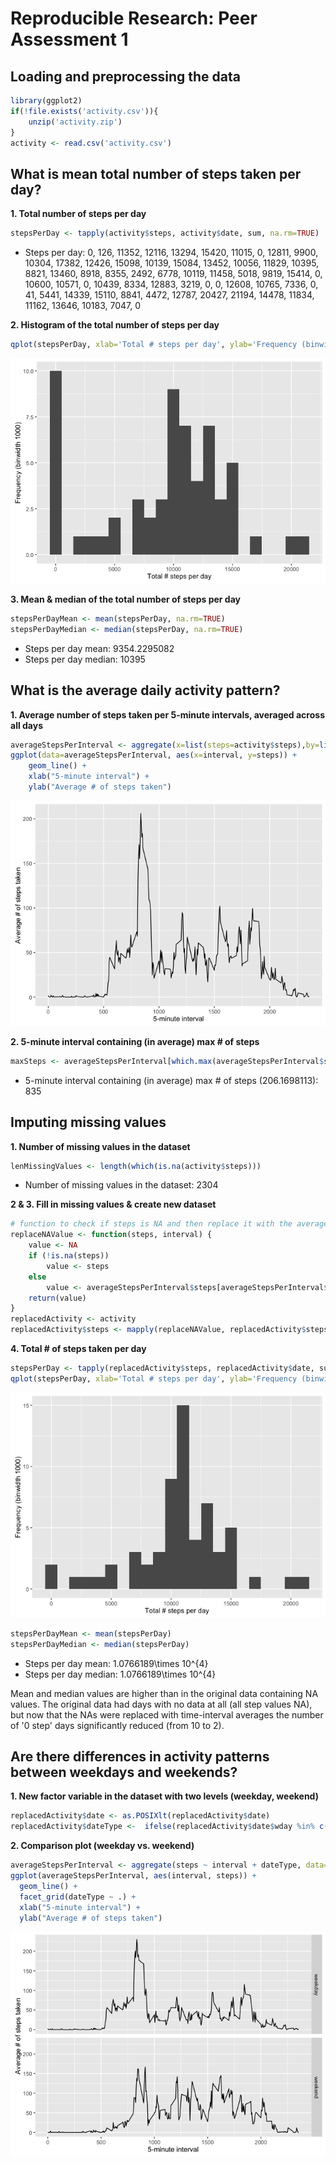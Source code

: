 # Reproducible Research: Peer Assessment 1


## Loading and preprocessing the data


```r
library(ggplot2)
if(!file.exists('activity.csv')){
    unzip('activity.zip')
}
activity <- read.csv('activity.csv')
```

## What is mean total number of steps taken per day?

**1. Total number of steps per day**

```r
stepsPerDay <- tapply(activity$steps, activity$date, sum, na.rm=TRUE)
```
* Steps per day: 0, 126, 11352, 12116, 13294, 15420, 11015, 0, 12811, 9900, 10304, 17382, 12426, 15098, 10139, 15084, 13452, 10056, 11829, 10395, 8821, 13460, 8918, 8355, 2492, 6778, 10119, 11458, 5018, 9819, 15414, 0, 10600, 10571, 0, 10439, 8334, 12883, 3219, 0, 0, 12608, 10765, 7336, 0, 41, 5441, 14339, 15110, 8841, 4472, 12787, 20427, 21194, 14478, 11834, 11162, 13646, 10183, 7047, 0

**2. Histogram of the total number of steps per day**

```r
qplot(stepsPerDay, xlab='Total # steps per day', ylab='Frequency (binwidth 1000)', binwidth=1000)
```

![](PA1_template_files/figure-html/unnamed-chunk-3-1.png)<!-- -->

**3. Mean & median of the total number of steps per day**

```r
stepsPerDayMean <- mean(stepsPerDay, na.rm=TRUE)
stepsPerDayMedian <- median(stepsPerDay, na.rm=TRUE)
```
* Steps per day mean: 9354.2295082
* Steps per day median: 10395

## What is the average daily activity pattern?

**1. Average number of steps taken per 5-minute intervals, averaged across all days**

```r
averageStepsPerInterval <- aggregate(x=list(steps=activity$steps),by=list(interval=activity$interval), FUN=mean, na.rm=TRUE)
ggplot(data=averageStepsPerInterval, aes(x=interval, y=steps)) +
    geom_line() +
    xlab("5-minute interval") +
    ylab("Average # of steps taken")
```

![](PA1_template_files/figure-html/unnamed-chunk-5-1.png)<!-- -->

**2. 5-minute interval containing (in average) max # of steps**


```r
maxSteps <- averageStepsPerInterval[which.max(averageStepsPerInterval$steps),]
```
* 5-minute interval containing (in average) max # of steps (206.1698113): 835

## Imputing missing values

**1. Number of missing values in the dataset**

```r
lenMissingValues <- length(which(is.na(activity$steps)))
```
* Number of missing values in the dataset: 2304

**2 & 3. Fill in missing values & create new dataset**

```r
# function to check if steps is NA and then replace it with the average value of the specific 5-min interval
replaceNAValue <- function(steps, interval) {
    value <- NA
    if (!is.na(steps))
        value <- steps
    else
        value <- averageStepsPerInterval$steps[averageStepsPerInterval$interval==interval]
    return(value)
}
replacedActivity <- activity
replacedActivity$steps <- mapply(replaceNAValue, replacedActivity$steps, replacedActivity$interval)
```

**4. Total # of steps taken per day**

```r
stepsPerDay <- tapply(replacedActivity$steps, replacedActivity$date, sum)
qplot(stepsPerDay, xlab='Total # steps per day', ylab='Frequency (binwidth 1000)', binwidth=1000)
```

![](PA1_template_files/figure-html/unnamed-chunk-9-1.png)<!-- -->

```r
stepsPerDayMean <- mean(stepsPerDay)
stepsPerDayMedian <- median(stepsPerDay)
```
* Steps per day mean: 1.0766189\times 10^{4}
* Steps per day median: 1.0766189\times 10^{4}

Mean and median values are higher than in the original data containing NA values. The original data had days with no data at all (all step values NA), but now that the NAs were replaced with time-interval averages the number of '0 step' days significantly reduced (from 10 to 2).

## Are there differences in activity patterns between weekdays and weekends?

**1. New factor variable in the dataset with two levels (weekday, weekend)**

```r
replacedActivity$date <- as.POSIXlt(replacedActivity$date)
replacedActivity$dateType <-  ifelse(replacedActivity$date$wday %in% c(1:5), 'weekday', 'weekend')
```

**2. Comparison plot (weekday vs. weekend)**

```r
averageStepsPerInterval <- aggregate(steps ~ interval + dateType, data=replacedActivity, FUN=mean)
ggplot(averageStepsPerInterval, aes(interval, steps)) + 
  geom_line() + 
  facet_grid(dateType ~ .) +
  xlab("5-minute interval") + 
  ylab("Average # of steps taken")
```

![](PA1_template_files/figure-html/unnamed-chunk-11-1.png)<!-- -->


